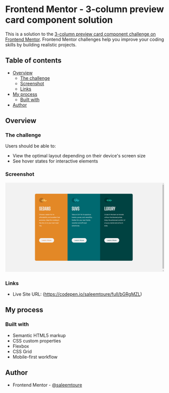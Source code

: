 # Frontend Mentor - 3-column preview card component solution

This is a solution to the [3-column preview card component challenge on Frontend Mentor](https://www.frontendmentor.io/challenges/3column-preview-card-component-pH92eAR2-). Frontend Mentor challenges help you improve your coding skills by building realistic projects.

## Table of contents

- [Overview](#overview)
  - [The challenge](#the-challenge)
  - [Screenshot](#screenshot)
  - [Links](#links)
- [My process](#my-process)
  - [Built with](#built-with)
- [Author](#author)

## Overview

### The challenge

Users should be able to:

- View the optimal layout depending on their device's screen size
- See hover states for interactive elements

### Screenshot

![](./screenshot.png)

### Links

- Live Site URL: (https://codepen.io/saleemtoure/full/bGRgMZL)

## My process

### Built with

- Semantic HTML5 markup
- CSS custom properties
- Flexbox
- CSS Grid
- Mobile-first workflow

## Author

- Frontend Mentor - [@saleemtoure](https://www.frontendmentor.io/profile/saleemtoure)
